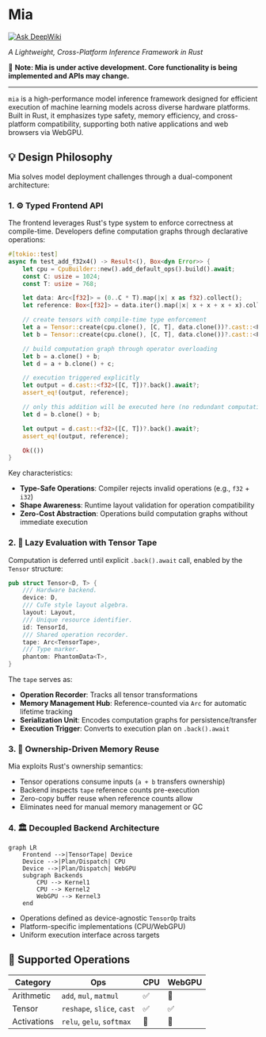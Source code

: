 # Mia

[![Ask DeepWiki](https://deepwiki.com/badge.svg)](https://deepwiki.com/cryscan/mia)

_A Lightweight, Cross-Platform Inference Framework in Rust_

🚧 **Note: Mia is under active development. Core functionality is being implemented and APIs may change.**

---

`mia` is a high-performance model inference framework designed for efficient execution of machine learning models across diverse hardware platforms. Built in Rust, it emphasizes type safety, memory efficiency, and cross-platform compatibility, supporting both native applications and web browsers via WebGPU.

## 💡 Design Philosophy

Mia solves model deployment challenges through a dual-component architecture:

### 1. ⚙️ Typed Frontend API

The frontend leverages Rust's type system to enforce correctness at compile-time. Developers define computation graphs through declarative operations:

```rust
#[tokio::test]
async fn test_add_f32x4() -> Result<(), Box<dyn Error>> {
    let cpu = CpuBuilder::new().add_default_ops().build().await;
    const C: usize = 1024;
    const T: usize = 768;

    let data: Arc<[f32]> = (0..C * T).map(|x| x as f32).collect();
    let reference: Box<[f32]> = data.iter().map(|x| x + x + x + x).collect();

    // create tensors with compile-time type enforcement
    let a = Tensor::create(cpu.clone(), [C, T], data.clone())?.cast::<F32x4>([C / 4, T])?;
    let b = Tensor::create(cpu.clone(), [C, T], data.clone())?.cast::<F32x4>([C / 4, T])?;

    // build computation graph through operator overloading
    let b = a.clone() + b;
    let d = a + b.clone() + c;

    // execution triggered explicitly
    let output = d.cast::<f32>([C, T])?.back().await?;
    assert_eq!(output, reference);

    // only this addition will be executed here (no redundant computations)
    let d = b.clone() + b;

    let output = d.cast::<f32>([C, T])?.back().await?;
    assert_eq!(output, reference);

    Ok(())
}
```

Key characteristics:

- **Type-Safe Operations**: Compiler rejects invalid operations (e.g., `f32` + `i32`)
- **Shape Awareness**: Runtime layout validation for operation compatibility
- **Zero-Cost Abstraction**: Operations build computation graphs without immediate execution

### 2. 📼 Lazy Evaluation with Tensor Tape

Computation is deferred until explicit `.back().await` call, enabled by the `Tensor` structure:

```rust
pub struct Tensor<D, T> {
    /// Hardware backend.
    device: D,
    /// CuTe style layout algebra.
    layout: Layout,
    /// Unique resource identifier.
    id: TensorId,
    /// Shared operation recorder.
    tape: Arc<TensorTape>,
    /// Type marker.
    phantom: PhantomData<T>,
}
```

The `tape` serves as:

- **Operation Recorder**: Tracks all tensor transformations
- **Memory Management Hub**: Reference-counted via `Arc` for automatic lifetime tracking
- **Serialization Unit**: Encodes computation graphs for persistence/transfer
- **Execution Trigger**: Converts to execution plan on `.back().await`

### 3. 👑 Ownership-Driven Memory Reuse

Mia exploits Rust's ownership semantics:

- Tensor operations consume inputs (`a + b` transfers ownership)
- Backend inspects `tape` reference counts pre-execution
- Zero-copy buffer reuse when reference counts allow
- Eliminates need for manual memory management or GC

### 4. 🏛️ Decoupled Backend Architecture

```mermaid
graph LR
    Frontend -->|TensorTape| Device
    Device -->|Plan/Dispatch| CPU
    Device -->|Plan/Dispatch| WebGPU
    subgraph Backends
        CPU --> Kernel1
        CPU --> Kernel2
        WebGPU --> Kernel3
    end
```

- Operations defined as device-agnostic `TensorOp` traits
- Platform-specific implementations (CPU/WebGPU)
- Uniform execution interface across targets

<!--
## 🚀 Getting Started

```toml
[dependencies]
mia = { git = "https://github.com/cryscan/mia" }
```

```rust
//! Example: CPU-based vector addition
``` -->

## 🔨 Supported Operations

| Category    | Ops                        | CPU | WebGPU |
| ----------- | -------------------------- | --- | ------ |
| Arithmetic  | `add`, `mul`, `matmul`     | ✅  | 🚧     |
| Tensor      | `reshape`, `slice`, `cast` | ✅  | ✅     |
| Activations | `relu`, `gelu`, `softmax`  | 🚧  | 🚧     |
